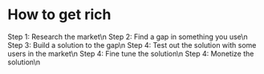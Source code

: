 # How to get rich

Step 1: Research the market\n
Step 2: Find a gap in something you use\n
Step 3: Build a solution to the gap\n
Step 4: Test out the solution with some users in the market\n
Step 4: Fine tune the solution\n
Step 4: Monetize the solution\n

